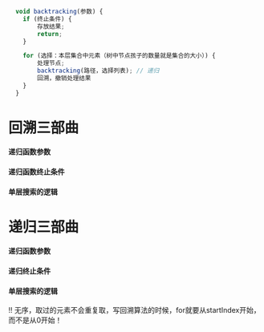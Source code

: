 ```js
  void backtracking(参数) {
    if (终止条件) {
        存放结果;
        return;
    }

    for (选择：本层集合中元素（树中节点孩子的数量就是集合的大小）) {
        处理节点;
        backtracking(路径，选择列表); // 递归
        回溯，撤销处理结果
    }
  }
```
# 回溯三部曲

#### 递归函数参数
#### 递归函数终止条件
#### 单层搜索的逻辑

# 递归三部曲
#### 递归函数参数
#### 递归终止条件
#### 单层搜索的逻辑

!! 无序，取过的元素不会重复取，写回溯算法的时候，for就要从startIndex开始，而不是从0开始！